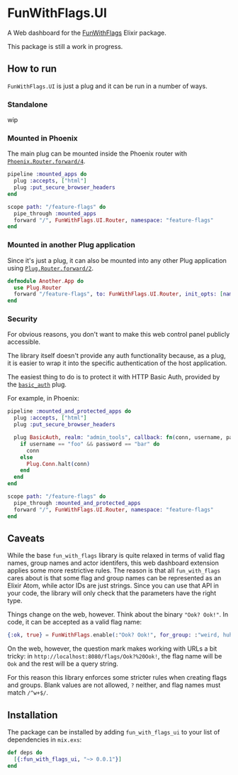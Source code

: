 # FunWithFlags.UI

A Web dashboard for the [FunWithFlags](https://github.com/tompave/fun_with_flags) Elixir package.

This package is still a work in progress.


## How to run

`FunWithFlags.UI` is just a plug and it can be run in a number of ways.

### Standalone

wip

### Mounted in Phoenix

The main plug can be mounted inside the Phoenix router with [`Phoenix.Router.forward/4`](https://hexdocs.pm/phoenix/Phoenix.Router.html#forward/4).

```elixir
pipeline :mounted_apps do
  plug :accepts, ["html"]
  plug :put_secure_browser_headers
end

scope path: "/feature-flags" do
  pipe_through :mounted_apps
  forward "/", FunWithFlags.UI.Router, namespace: "feature-flags"
end
```

### Mounted in another Plug application

Since it's just a plug, it can also be mounted into any other Plug application using [`Plug.Router.forward/2`](https://hexdocs.pm/plug/Plug.Router.html#forward/2).

```elixir
defmodule Another.App do
  use Plug.Router
  forward "/feature-flags", to: FunWithFlags.UI.Router, init_opts: [namespace: "feature-flags"]
end
```

### Security

For obvious reasons, you don't want to make this web control panel publicly accessible.

The library itself doesn't provide any auth functionality because, as a plug, it is easier to wrap it into the specific authentication of the host application.

The easiest thing to do is to protect it with HTTP Basic Auth, provided by the [`basic_auth`](https://hex.pm/packages/basic_auth) plug.

For example, in Phoenix:

```elixir
pipeline :mounted_and_protected_apps do
  plug :accepts, ["html"]
  plug :put_secure_browser_headers

  plug BasicAuth, realm: "admin_tools", callback: fn(conn, username, password) ->
    if username == "foo" && password == "bar" do
      conn
    else
      Plug.Conn.halt(conn)
    end
  end
end

scope path: "/feature-flags" do
  pipe_through :mounted_and_protected_apps
  forward "/", FunWithFlags.UI.Router, namespace: "feature-flags"
end
```

## Caveats

While the base `fun_with_flags` library is quite relaxed in terms of valid flag names, group names and actor identifers, this web dashboard extension applies some more restrictive rules.
The reason is that all `fun_with_flags` cares about is that some flag and group names can be represented as an Elixir Atom, while actor IDs are just strings. Since you can use that API in your code, the library will only check that the parameters have the right type.

Things change on the web, however. Think about the binary `"Ook? Ook!"`. In code, it can be accepted as a valid flag name:

```elixir
{:ok, true} = FunWithFlags.enable(:"Ook? Ook!", for_group: :"weird, huh?")
```

On the web, however, the question mark makes working with URLs a bit tricky: in `http://localhost:8080/flags/Ook?%20Ook!`, the flag name will be `Ook` and the rest will be a query string.

For this reason this library enforces some stricter rules when creating flags and groups. Blank values are not allowed, `?` neither, and flag names must match `/^w+$/`.


## Installation

The package can be installed by adding `fun_with_flags_ui` to your list of dependencies in `mix.exs`:

```elixir
def deps do
  [{:fun_with_flags_ui, "~> 0.0.1"}]
end
```

